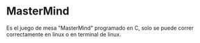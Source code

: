 # MasterMind
Es el juego de mesa "MasterMind" programado en C, solo se puede correr correctamente en linux o en terminal de linux.
